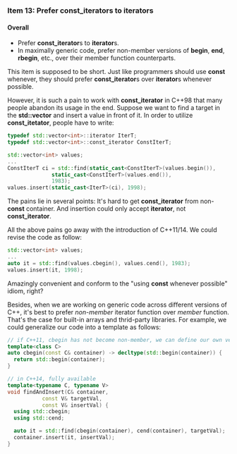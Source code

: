 ### Item 13: Prefer **const_iterator**s to **iterator**s

#### Overall
- Prefer **const_iterator**s to **iterator**s.
- In maximally generic code, prefer non-member versions of **begin**, **end**, **rbegin**, etc., over their member function counterparts.

This item is supposed to be short. Just like programmers should use **const** whenever, they should prefer **const_iterator**s over **iterator**s whenever possible.

However, it is such a pain to work with **const_iterator** in C++98 that many people abandon its usage in the end. Suppose we want to find a target in the **std::vector** and insert a value in front of it. In order to utilize **const_itetator**, people have to write:

```CPP
typedef std::vector<int>::iterator IterT;
typedef std::vector<int>::const_iterator ConstIterT;

std::vector<int> values;
...
ConstIterT ci = std::find(static_cast<ConstIterT>(values.begin()),
			  static_cast<ConstIterT>(values.end()),
			  1983);
values.insert(static_cast<IterT>(ci), 1998);
```

The pains lie in several points: It's hard to get **const_iterator** from non-**const** container. And insertion could only accept **iterator**, not **const_iterator**.

All the above pains go away with the introduction of C++11/14. We could revise the code as follow:

```CPP
std::vector<int> values;
...
auto it = std::find(values.cbegin(), values.cend(), 1983);
values.insert(it, 1998);
```

Amazingly convenient and conform to the "using **const** whenever possible" idiom, right?

Besides, when we are working on generic code across different versions of C++, it's best to prefer *non-member* iterator function over *member* function. That's the case for built-in arrays and thrid-party libraries. For example, we could generalize our code into a template as follows:

```CPP
// if C++11, cbegin has not become non-member, we can define our own version
template<class C>
auto cbegin(const C& container) -> decltype(std::begin(container)) {
  return std::begin(container);
}

// in C++14, fully available
template<typename C, typename V>
void findAndInsert(C& container,
		   const V& targetVal,
		   const V& insertVal) {
  using std::cbegin;
  using std::cend;

  auto it = std::find(cbegin(container), cend(container), targetVal);
  container.insert(it, insertVal);
}
```